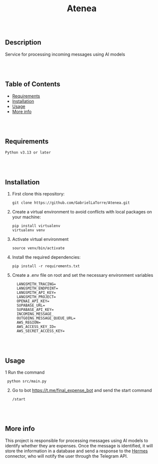 <div align="center">
 <h1>Atenea</h1>
</div>

<br><br>
## Description
Service for processing incoming messages using AI models

<br><br>
## Table of Contents

- [Requirements](#requirements)
- [Installation](#installation)
- [Usage](#usage)
- [More info](#more-info)

<br><br>
## Requirements

 ```
Python v3.13 or later
 ```

<br><br>
## Installation
  1. First clone this repository:
     
      ```
      git clone https://github.com/GabrielLaTorre/Atenea.git
      ```
  2. Create a virtual environment to avoid conflicts with local packages on your machine:

      ```
      pip install virtualenv
      virtualenv venv
      ```

  3. Activate virtual environment

      ```
      source venv/bin/activate
      ```

  4. Install the required dependencies:

      ```
      pip install -r requirements.txt
      ```

  5. Create a .env file on root and set the necessary environment variables

     ```
       LANGSMITH_TRACING=
       LANGSMITH_ENDPOINT=
       LANGSMITH_API_KEY=
       LANGSMITH_PROJECT=
       OPENAI_API_KEY=
       SUPABASE_URL=
       SUPABASE_API_KEY=
       INCOMING_MESSAGE_
       OUTGOING_MESSAGE_QUEUE_URL=
       AWS_REGION=
       AWS_ACCESS_KEY_ID=
       AWS_SECRET_ACCESS_KEY=
      ```
<br><br>
## Usage

1 Run the command

     python src/main.py
    

2. Go to bot https://t.me/final_expense_bot and send the start command

    ```
    /start
    ```

<br><br>
## More info

This project is responsible for processing messages using AI models to identify whether they are expenses. Once the message is identified, it will store the information in a database and send a response to the [Hermes](https://github.com/GabrielLaTorre/Hermes) connector, who will notify the user through the Telegram API.
